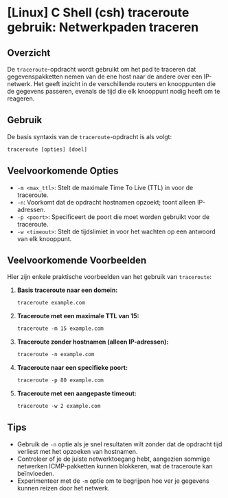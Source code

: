 # [Linux] C Shell (csh) traceroute gebruik: Netwerkpaden traceren

## Overzicht
De `traceroute`-opdracht wordt gebruikt om het pad te traceren dat gegevenspakketten nemen van de ene host naar de andere over een IP-netwerk. Het geeft inzicht in de verschillende routers en knooppunten die de gegevens passeren, evenals de tijd die elk knooppunt nodig heeft om te reageren.

## Gebruik
De basis syntaxis van de `traceroute`-opdracht is als volgt:

```csh
traceroute [opties] [doel]
```

## Veelvoorkomende Opties
- `-m <max_ttl>`: Stelt de maximale Time To Live (TTL) in voor de traceroute.
- `-n`: Voorkomt dat de opdracht hostnamen opzoekt; toont alleen IP-adressen.
- `-p <poort>`: Specificeert de poort die moet worden gebruikt voor de traceroute.
- `-w <timeout>`: Stelt de tijdslimiet in voor het wachten op een antwoord van elk knooppunt.

## Veelvoorkomende Voorbeelden
Hier zijn enkele praktische voorbeelden van het gebruik van `traceroute`:

1. **Basis traceroute naar een domein:**
   ```csh
   traceroute example.com
   ```

2. **Traceroute met een maximale TTL van 15:**
   ```csh
   traceroute -m 15 example.com
   ```

3. **Traceroute zonder hostnamen (alleen IP-adressen):**
   ```csh
   traceroute -n example.com
   ```

4. **Traceroute naar een specifieke poort:**
   ```csh
   traceroute -p 80 example.com
   ```

5. **Traceroute met een aangepaste timeout:**
   ```csh
   traceroute -w 2 example.com
   ```

## Tips
- Gebruik de `-n` optie als je snel resultaten wilt zonder dat de opdracht tijd verliest met het opzoeken van hostnamen.
- Controleer of je de juiste netwerktoegang hebt, aangezien sommige netwerken ICMP-pakketten kunnen blokkeren, wat de traceroute kan beïnvloeden.
- Experimenteer met de `-m` optie om te begrijpen hoe ver je gegevens kunnen reizen door het netwerk.